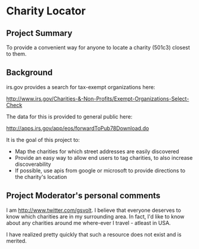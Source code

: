 # Charity Locator

## Project Summary

To provide a convenient way for anyone to locate a charity (501c3) closest to them.

## Background

irs.gov provides a search for tax-exempt organizations here:

<http://www.irs.gov/Charities-&-Non-Profits/Exempt-Organizations-Select-Check>

The data for this is provided to general public here:

<http://apps.irs.gov/app/eos/forwardToPub78Download.do>

It is the goal of this project to:
* Map the charities for which street addresses are easily discovered
* Provide an easy way to allow end users to tag charities, to also increase discoverability
* If possible, use apis from google or microsoft to provide directions to the charity's location

## Project Moderator's personal comments

I am <http://www.twitter.com/gsvolt>. I believe that everyone deserves to know which charities are in my surrounding area. In fact, I'd like to know about any charities around me where-ever I travel - atleast in USA.

I have realized pretty quickly that such a resource does not exist and is merited.

